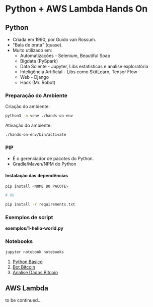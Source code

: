 # Python + AWS Lambda Hands On

## Python

- Criada em 1990, por Guido van Rossum.
- "Bala de prata" (quase).
- Muito utilizado em:
  - Automatizações - Selenium, Beautiful Soap
  - Bigdata (PySpark)
  - Data Sciente - Jupyter, Libs estatisticas e analise exploratória
  - Inteligência Artificial - Libs como SkitLearn, Tensor Flow
  - Web - Django
  - Hack (Mr. Robot)

### Preparação do Ambiente

Criação do ambiente:

```sh
python3 -m venv ./hands-on-env
```

Ativação do ambiente:

```sh
./hands-on-env/bin/activate
```

### PIP

- É o gerenciador de pacotes do Python.
- Gradle/Maven/NPM do Python

#### Instalação das dependências

```sh
pip install <NOME DO PACOTE>

# OU

pip install -r requirements.txt
```

### Exemplos de script

**exemplos/1-hello-world.py**


### Notebooks

```sh
jupyter notebook notebooks
```

1. [Python Básico](https://github.com/ortisan/python-aws-lambda-hands-on/blob/main/notebooks/1-PythonBasico.ipynb)
1. [Bot Bitcoin](https://github.com/ortisan/python-aws-lambda-hands-on/blob/main/notebooks/2-BotBitcoinNow.ipynb)
1. [Analise Dados Bitcoin](https://github.com/ortisan/python-aws-lambda-hands-on/blob/main/notebooks/3-AnalyticsBitcoinPrice.ipynb)

## AWS Lambda

to be continued...

